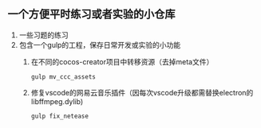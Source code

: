 ## 一个方便平时练习或者实验的小仓库

1. 一些习题的练习
2. 包含一个gulp的工程，保存日常开发或实验的小功能
    1. 在不同的cocos-creator项目中转移资源（去掉meta文件）

        ```shell
        gulp mv_ccc_assets
        ```

    2. 修复vscode的网易云音乐插件（因每次vscode升级都需替换electron的libffmpeg.dylib)

        ```shell
        gulp fix_netease
        ```
